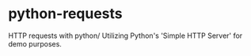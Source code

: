 # python-requests
HTTP requests with python/
Utilizing Python's 'Simple HTTP Server' for demo purposes.
